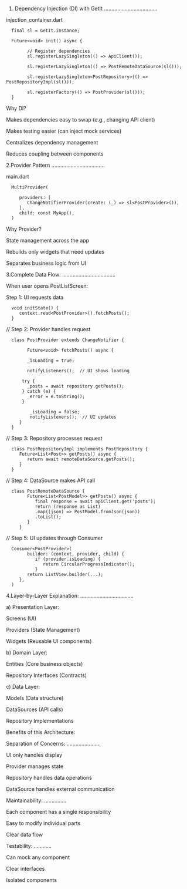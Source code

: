 1. Dependency Injection (DI) with GetIt
   ....................................
   
 injection_container.dart
   
      final sl = GetIt.instance;
   
      Future<void> init() async {

            // Register dependencies
            sl.registerLazySingleton(() => ApiClient());

            sl.registerLazySingleton(() => PostRemoteDataSource(sl()));

            sl.registerLazySingleton<PostRepository>(() => PostRepositoryImpl(sl()));

            sl.registerFactory(() => PostProvider(sl()));
      }

Why DI?

Makes dependencies easy to swap (e.g., changing API client)

Makes testing easier (can inject mock services)

Centralizes dependency management

Reduces coupling between components



2.Provider Pattern
....................................


main.dart

      MultiProvider(

         providers: [
            ChangeNotifierProvider(create: (_) => sl<PostProvider>()),
         ],
         child: const MyApp(),
      )



Why Provider?

State management across the app

Rebuilds only widgets that need updates

Separates business logic from UI



3.Complete Data Flow:
....................................

When user opens PostListScreen:

Step 1: UI requests data


      void initState() {
         context.read<PostProvider>().fetchPosts();
      }

// Step 2: Provider handles request

      class PostProvider extends ChangeNotifier {

            Future<void> fetchPosts() async {

            _isLoading = true;

            notifyListeners();  // UI shows loading

          try {
            _posts = await repository.getPosts();
          } catch (e) {
            _error = e.toString();
          }
    
             _isLoading = false;
             notifyListeners();  // UI updates
         }
      }

// Step 3: Repository processes request

      class PostRepositoryImpl implements PostRepository {
         Future<List<Post>> getPosts() async {
            return await remoteDataSource.getPosts();
         }
      }

// Step 4: DataSource makes API call


      class PostRemoteDataSource {
            Future<List<PostModel>> getPosts() async {
               final response = await apiClient.get('posts');
               return (response as List)
               .map((json) => PostModel.fromJson(json))
               .toList();
            }
         }


// Step 5: UI updates through Consumer

      Consumer<PostProvider>(
            builder: (context, provider, child) {
               if (provider.isLoading) {
                  return CircularProgressIndicator();
               }
            return ListView.builder(...);
         },
      )



4.Layer-by-Layer Explanation:
....................................

 a) Presentation Layer:

   Screens (UI)
   
   Providers (State Management)
   
   Widgets (Reusable UI components)

b) Domain Layer:

   Entities (Core business objects)
   
   Repository Interfaces (Contracts)

c) Data Layer:

   Models (Data structure)
   
   DataSources (API calls)
   
   Repository Implementations


Benefits of this Architecture:


Separation of Concerns:
.......................

   UI only handles display
   
   Provider manages state
   
   Repository handles data operations
   
   DataSource handles external communication


Maintainability:
...............

   Each component has a single responsibility
   
   Easy to modify individual parts
   
   Clear data flow


Testability:
............

   Can mock any component
   
   Clear interfaces
   
   Isolated components


